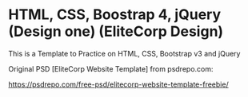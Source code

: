 # HTML, CSS, Boostrap 4, jQuery (Design one) (EliteCorp Design)
This is a Template to Practice on HTML, CSS, Bootstrap v3 and jQuery

Original PSD [EliteCorp Website Template] from psdrepo.com:

https://psdrepo.com/free-psd/elitecorp-website-template-freebie/